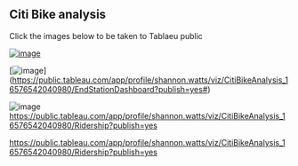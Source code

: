 ## Citi Bike analysis 

Click the images below to be taken  to Tablaeu public

[![image](https://user-images.githubusercontent.com/100214297/179046460-4af1c1b9-231f-4cb1-af7d-7154201ade20.png)](https://public.tableau.com/app/profile/shannon.watts/viz/CitiBikeAnalysis_16576542040980/StartStationDashboard?publish=yes)


[![image](https://user-images.githubusercontent.com/100214297/180296349-08082575-e195-43f5-946c-dfea4efc31cf.png)] (https://public.tableau.com/app/profile/shannon.watts/viz/CitiBikeAnalysis_16576542040980/EndStationDashboard?publish=yes#)

![image](https://user-images.githubusercontent.com/100214297/180296439-12132204-efd4-467a-85d1-98f66691eaf5.png)
https://public.tableau.com/app/profile/shannon.watts/viz/CitiBikeAnalysis_16576542040980/Ridership?publish=yes





https://public.tableau.com/app/profile/shannon.watts/viz/CitiBikeAnalysis_16576542040980/Ridership?publish=yes

